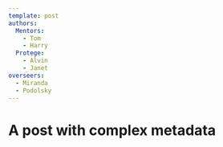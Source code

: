 ```yaml
---
template: post
authors:
  Mentors:
    - Tom
    - Harry
  Protege:
    - Alvin
    - Janet
overseers:
  - Miranda
  - Podolsky
---
```


# A post with complex metadata
